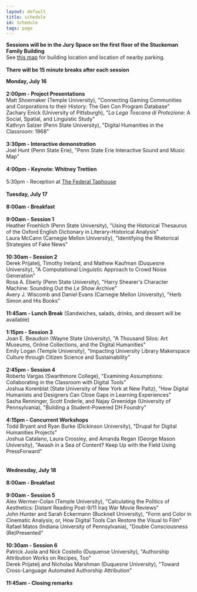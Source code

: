 ```yaml
---
layout: default
title: schedule
id: Schedule
tags: page
---
```



**Sessions will be in the Jury Space on the first floor of the Stuckeman Family Building**
<br/>
See [this map](https://www.google.com/maps/d/u/0/viewer?mid=1JTL1PDrKY7W9zg7K0XeufL-1150&ll=40.800905140701325%2C-77.86738690081796&z=16) for building location and location of nearby parking.
<br/><br/>
**There will be 15 minute breaks after each session**

**Monday, July 16**<br/><br/>
**2:00pm - Project Presentations**<br/>
Matt Shoemaker (Temple University), "Connecting Gaming Communities and Corporations to their History: The Gen Con Program Database"<br/>
Zachary Enick (University of Pittsburgh), "*La Lega Toscana di Protezione*: A Social, Spatial, and Linguistic Study"<br/>
Kathryn Salzer (Penn State University), "Digital Humanities in the Classroom: 1968"<br/><br/>
**3:30pm - Interactive demonstration**<br/>
Joel Hunt (Penn State Erie), "Penn State Erie Interactive Sound and Music Map"<br/><br/>
**4:00pm - Keynote: Whitney Trettien**<br/><br/>
5:30pm - Reception at [The Federal Taphouse](https://www.federaltaphouse.com/state-college-pa/)
<br/><br/>
**Tuesday, July 17**<br/><br/>
**8:00am - Breakfast**<br/><br/>
**9:00am - Session 1**<br/>
Heather Froehlich (Penn State University), "Using the Historical Thesaurus of the Oxford English Dictionary in Literary-Historical Analysis"<br/>
Laura McCann (Carnegie Mellon University), "Identifying the Rhetorical Strategies of Fake News"<br/>
<br/>
**10:30am - Session 2**<br/>
Derek Prijatelj, Timothy Ireland, and Mathew Kaufman (Duquesne University), "A Computational Linguistic Approach to Crowd Noise Generation"<br/>
Rosa A. Eberly (Penn State University), "Harry Shearer's Character Machine: Sounding Out the *Le Show* Archive"<br/>
Avery J. Wiscomb and Daniel Evans (Carnegie Mellon University), "Herb Simon and His Books"<br/><br/>
**11:45am - Lunch Break** (Sandwiches, salads, drinks, and dessert will be available)<br/><br/>
**1:15pm - Session 3**<br/>
Joan E. Beaudoin (Wayne State University), "A Thousand Silos: Art Museums, Online Collections, and the Digital Humanities"<br/>
Emily Logan (Temple University), "Impacting University Library Makerspace Culture through Citizen Science and Sustainability"<br/><br/>
**2:45pm - Session 4**<br/>
Roberto Vargas (Swarthmore College), "Examining Assumptions: Collaborating in the Classroom with Digital Tools"<br/>
Joshua Korenblat (State University of New York at New Paltz), "How Digital Humanists and Designers Can Close Gaps in Learning Experiences"<br/>
Sasha Renninger, Scott Enderle, and Najay Greenidge (University of Pennsylvania), "Building a Student-Powered DH Foundry"<br/><br/>
**4:15pm - Concurrent Workshops**<br/>
Todd Bryant and Ryan Burke (Dickinson University), "Drupal for Digital Humanities Projects"<br/>
Joshua Catalano, Laura Crossley, and Amanda Regan (George Mason University), "Awash in a Sea of Content? Keep Up with the Field Using PressForward"<br/>
<br/><br/>
**Wednesday, July 18**<br/><br/>
**8:00am - Breakfast**<br/><br/>
**9:00am - Session 5**<br/>
Alex Wermer-Colan (Temple University), "Calculating the Politics of Aesthetics: Distant Reading Post-9/11 Iraq War Movie Reviews"<br/>
John Hunter and Sarah Eckermann (Bucknell University), "Form and Color in Cinematic Analysis; or, How Digital Tools Can Restore the Visual to Film"<br/>
Rafael Matos (Indiana University of Pennsylvania), "Double Consciousness (Re)Presented"<br/><br/>
**10:30am - Session 6**<br/>
Patrick Juola and Nick Costello (Duquense University), "Authorship Attribution Works on Recipes, Too"<br/>
Derek Prijatelj and Nicholas Marshman (Duquesne University), "Toward Cross-Language Automated Authorship Attribution"<br/><br/>
**11:45am - Closing remarks**
